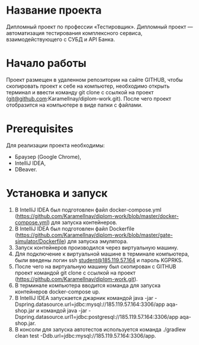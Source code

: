 # Название проекта
Дипломный проект по профессии «Тестировщик».
Дипломный проект — автоматизация тестирования комплексного сервиса, взаимодействующего с СУБД и API Банка.

# Начало работы
Проект размещен в удаленном репозитории на сайте GITHUB, чтобы скопировать проект к себе на компьютер, необходимо открыть терминал и ввести команду git clone с ссылкой на проект (git@github.com:Karamellnay/diplom-work.git). После чего проект отобразится на компьютере в виде папки с файлами.

# Prerequisites
Для реализации проекта необходимы:
- Браузер (Google Chrome),
- IntelliJ IDEA,
- DBeaver.

# Установка и запуск
1. В IntelliJ IDEA был подготовлен файл docker-compose.yml (https://github.com/Karamellnay/diplom-work/blob/master/docker-compose.yml) для запуска контейнеров.
2. В IntelliJ IDEA был подготовлен файл Dockerfile (https://github.com/Karamellnay/diplom-work/blob/master/gate-simulator/Dockerfile) для запуска эмулятора.
3. Запуск контейнеров производился через виртуальную машину.
4. Для подключение к виртуальной машине в терминале компьютера, были введены логин ssh student@185.119.57.164 и пароль KGPRKS.
5. После чего на виртуальную машину был скопирован с GITHUB проект командой git clone с ссылкой на проект (https://github.com/Karamellnay/diplom-work.git).
6. В терминале компьютера вводится команда для запуска контейнеров docker-compose up.
7. В IntelliJ IDEA запускается джарник командой java -jar -Dspring.datasource.url=jdbc:mysql://185.119.57.164:3306/app aqa-shop.jar и командой java -jar -Dspring.datasource.url1=jdbc:postgresql://185.119.57.164:3306/app aqa-shop.jar.
8. В консоли для запуска автотестов используется команда ./gradlew clean test -Ddb.url=jdbc:mysql://185.119.57.164:3306/app.

